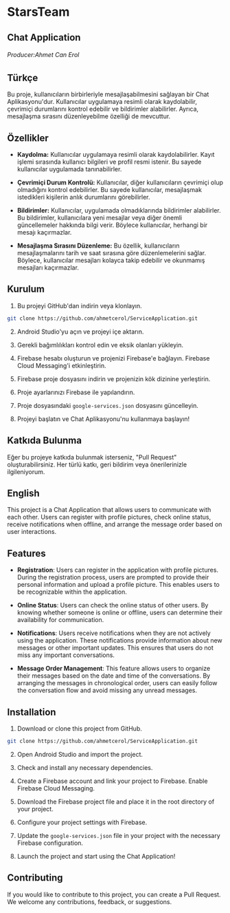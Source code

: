 # StarsTeam
## Chat Application
###### Producer:Ahmet Can Erol

## Türkçe
Bu proje, kullanıcıların birbirleriyle mesajlaşabilmesini sağlayan bir Chat Aplikasyonu'dur. Kullanıcılar uygulamaya resimli olarak kaydolabilir, çevrimiçi durumlarını kontrol edebilir ve bildirimler alabilirler. Ayrıca, mesajlaşma sırasını düzenleyebilme özelliği de mevcuttur.

## Özellikler

- **Kaydolma:** Kullanıcılar uygulamaya resimli olarak kaydolabilirler. Kayıt işlemi sırasında kullanıcı bilgileri ve profil resmi istenir. Bu sayede kullanıcılar uygulamada tanınabilirler.

- **Çevrimiçi Durum Kontrolü:** Kullanıcılar, diğer kullanıcıların çevrimiçi olup olmadığını kontrol edebilirler. Bu sayede kullanıcılar, mesajlaşmak istedikleri kişilerin anlık durumlarını görebilirler.

- **Bildirimler:** Kullanıcılar, uygulamada olmadıklarında bildirimler alabilirler. Bu bildirimler, kullanıcılara yeni mesajlar veya diğer önemli güncellemeler hakkında bilgi verir. Böylece kullanıcılar, herhangi bir mesajı kaçırmazlar.

- **Mesajlaşma Sırasını Düzenleme:** Bu özellik, kullanıcıların mesajlaşmalarını tarih ve saat sırasına göre düzenlemelerini sağlar. Böylece, kullanıcılar mesajları kolayca takip edebilir ve okunmamış mesajları kaçırmazlar.

## Kurulum

1. Bu projeyi GitHub'dan indirin veya klonlayın.
```bash
git clone https://github.com/ahmetcerol/ServiceApplication.git
```

2. Android Studio'yu açın ve projeyi içe aktarın.

3. Gerekli bağımlılıkları kontrol edin ve eksik olanları yükleyin.

4. Firebase hesabı oluşturun ve projenizi Firebase'e bağlayın. Firebase Cloud Messaging'i etkinleştirin.

5. Firebase proje dosyasını indirin ve projenizin kök dizinine yerleştirin.

6. Proje ayarlarınızı Firebase ile yapılandırın.

7. Proje dosyasındaki `google-services.json` dosyasını güncelleyin.

8. Projeyi başlatın ve Chat Aplikasyonu'nu kullanmaya başlayın!

## Katkıda Bulunma

Eğer bu projeye katkıda bulunmak isterseniz, "Pull Request" oluşturabilirsiniz. Her türlü katkı, geri bildirim veya önerilerinizle ilgileniyorum.

## English

This project is a Chat Application that allows users to communicate with each other. Users can register with profile pictures, check online status, receive notifications when offline, and arrange the message order based on user interactions.

## Features

- **Registration**: Users can register in the application with profile pictures. During the registration process, users are prompted to provide their personal information and upload a profile picture. This enables users to be recognizable within the application.

- **Online Status**: Users can check the online status of other users. By knowing whether someone is online or offline, users can determine their availability for communication.

- **Notifications**: Users receive notifications when they are not actively using the application. These notifications provide information about new messages or other important updates. This ensures that users do not miss any important conversations.

- **Message Order Management**: This feature allows users to organize their messages based on the date and time of the conversations. By arranging the messages in chronological order, users can easily follow the conversation flow and avoid missing any unread messages.

## Installation

1. Download or clone this project from GitHub.
```bash
git clone https://github.com/ahmetcerol/ServiceApplication.git
```

2. Open Android Studio and import the project.

3. Check and install any necessary dependencies.

4. Create a Firebase account and link your project to Firebase. Enable Firebase Cloud Messaging.

5. Download the Firebase project file and place it in the root directory of your project.

6. Configure your project settings with Firebase.

7. Update the `google-services.json` file in your project with the necessary Firebase configuration.

8. Launch the project and start using the Chat Application!

## Contributing

If you would like to contribute to this project, you can create a Pull Request. We welcome any contributions, feedback, or suggestions.


